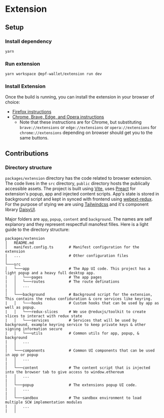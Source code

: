 # Extension

## Setup

### Install dependency

```shell
yarn
```

### Run extension

```shell
yarn workspace @epf-wallet/extension run dev
```

### Install Extension

Once the build is running, you can install the extension in your browser of choice:

- [Firefox instructions](https://extensionworkshop.com/documentation/develop/temporary-installation-in-firefox/)
- [Chrome, Brave, Edge, and Opera instructions](https://developer.chrome.com/docs/extensions/mv3/getstarted/#manifest)
  - Note that these instructions are for Chrome, but substituting
    `brave://extensions` or `edge://extensions` or `opera://extensions` for `chrome://extensions`
    depending on browser should get you to the same buttons.

## Contributions

### Directory structure

`packages/extension` directory has the code related to browser extension. The code lives in the `src` directory, `public` directory hosts the publically accessible assets. The project is built using [Vite](https://vitejs.dev/), uses [Preact](https://preactjs.com/) for extension's popup, app and injected content scripts. App's state is stored in background script and kept in synced with frontend using [webext-redux](https://github.com/tshaddix/webext-redux). For the purpose of stying we are using [Tailwindcss](https://tailwindcss.com/) and it's component library [DaisyUI](https://daisyui.com/).

Major folders are `app`, `popup`, `content` and `background`. The names are self explanory and they represent respectfull manofest filles. Here is a light guide to the directory structure:

```
packages/extension
│   README.md
│   manifest.config.ts       # Manifest configuration for the extension
|   ...                      # Other configuration files
│
└───src
│   └───app                  # The App UI code. This project has a light popup and a heavy full desktop app.
|   │   └───pages            # The app pages
|   │   └───routes           # The route definations
|   │   ...
|   │
│   └───background           # Background script for the extension, This contains the redux confiduration & core services like keyring.
|   │   └───hooks            # Custom hooks that can be used by app as well as popup.
|   │   └───redux-slices     # We use @reduxjs/toolkit to create slices to interact with redux state
|   │   └───services         # Services that will be used by background, example keyring service to keep private keys & other signing information secure
|   │   └───utils            # Common utils for app, popup, & background
|   │   ...
|   │
│   └───components           # Common UI components that can be used in app or popup
|   │   ...
|   │
│   └───content              # The content script that is injected into the browser tab to give access to window.ethereum
|   │   ...
|   │
│   └───popup                # The extensions popup UI code.
|   │   ...
|   │
│   └───sandbox              # The sandbox environment to load multiple SCW implementation modules
|   │   ...
|   │

```
